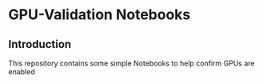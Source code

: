 # GPU-Validation Notebooks

## Introduction

This repository contains some simple Notebooks to help confirm GPUs are enabled

